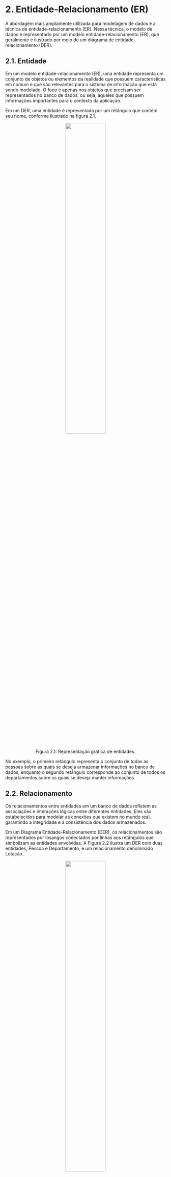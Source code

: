 # 2. Entidade-Relacionamento (ER)

A abordagem mais amplamente utilizada para modelagem de dados é a técnica de entidade-relacionamento (ER). Nessa técnica, o modelo de dados é representado por um modelo entidade-relacionamento (ER), que geralmente é ilustrado por meio de um diagrama de entidade-relacionamento (DER).

## 2.1. Entidade

Em um modelo entidade-relacionamento (ER), uma entidade representa um conjunto de objetos ou elementos da realidade que possuem características em comum e que são relevantes para o sistema de informação que está sendo modelado. O foco é apenas nos objetos que precisam ser representados no banco de dados, ou seja, aqueles que possuem informações importantes para o contexto da aplicação.

Em um DER, uma entidade é representada por um retângulo que contém seu nome, conforme ilustrado na figura 2.1.

<div align="center">
    <img src="../imgs/representacao_grafica_entidades.png" width="50%"/>
    <p>Figura 2.1: Representação gráfica de entidades.</p>
</div>

No exemplo, o primeiro retângulo representa o conjunto de todas as pessoas sobre as quais se deseja armazenar informações no banco de dados, enquanto o segundo retângulo corresponde ao conjunto de todos os departamentos sobre os quais se deseja manter informações

## 2.2. Relacionamento

Os relacionamentos entre entidades em um banco de dados refletem as associações e interações lógicas entre diferentes entidades. Eles são estabelecidos para modelar as conexões que existem no mundo real, garantindo a integridade e a consistência dos dados armazenados.

Em um Diagrama Entidade-Relacionamento (DER), os relacionamentos são representados por losangos conectados por linhas aos retângulos que simbolizam as entidades envolvidas. A Figura 2.2 ilustra um DER com duas entidades, Pessoa e Departamento, e um relacionamento denominado Lotação.

<div align="center">
    <img src="../imgs/representacao_grafica_relacionamento.png" width="50%"/>
    <p>Figura 2.2: Representação gráfica de relacionamento.</p>
</div>

No exemplo, o relacionamento Lotação representa uma associação específica, formada por uma associação entre uma instância da entidade Pessoa e uma instância da entidade Departamento.

### 2.2.1. Auto-relacionamento

Auto-relacionamento é uma associação entre registros de uma mesma entidade. Nesse caso, é necessário introduzir o conceito de papel da entidade no relacionamento. Por exemplo, em um relacionamento de casamento, um registro da entidade Pessoa assume o papel de marido, enquanto outro registro assume o papel de esposa. Os papéis são indicados no DER, conforme ilustrado na Figura 2.3.

<div align="center">
    <img src="../imgs/representacao_grafica_auto_relacionamento.png" width="50%"/>
    <p>Figura 2.3: Representação gráfica de auto-relacionamento.</p>
</div>

## 2.3. Cardinalidade

Para o projeto de banco de dados, uma característica importante de um relacionamento é o número de registros de uma entidade que podem ser associados a um registro específico de outra entidade por meio do relacionamento. Essa característica é conhecida como cardinalidade do relacionamento. Existem dois tipos de cardinalidade a considerar: a cardinalidade máxima e a cardinalidade mínima.

### 2.3.1. Cardinalidade Máxima

A Cardinalidade Máxima refere-se ao número máximo de vezes que uma entidade A pode estar associada a uma entidade B. Esse valor pode ser 1, indicando uma única associação, ou N, quando múltiplas associações são permitidas.

No Diagrama Entidade-Relacionamento (DER), a cardinalidade máxima é representada conforme mostrado na Figura 2.4. Embora a convenção possa inicialmente parecer contraintuitiva, ela é anotada no lado oposto ao relacionamento ao qual se refere. Por exemplo, a cardinalidade máxima da entidade Eempregado no relacionamento Lotação é indicada junto ao símbolo da entidade Departamento.

<div align="center">
    <img src="../imgs/cardinalidade_maxima.png" width="50%"/>
    <p>Figura 2.4: Cardinalidade máxima de relacionamento.</p>
</div>

De acordo com a Figura 2.4, pode-se observar que:

- Uma ocorrência da entidade Empregado pode estar associada, no máximo, uma ocorrência de Departamento (localizada no lado oposto da anotação).

- Uma ocorrência da entidade Departamento podem estar associadas várias ocorrências de Empregado (localizada no lado oposto da anotação).

### 2.3.2. Classificação de Relacionamentos Binários

A cardinalidade máxima é utilizada para classificar relacionamentos binários, que envolvem duas entidades. Esses relacionamentos podem ser categorizados como muitos-para-muitos (n:n), um-para-muitos (1:n) ou um-para-um (1:1). O que determina o fato de o relacionamento ser binário é o número de ocorrências de entidade que participam de cada ocorrência do relacionamento. As Figuras 2.5, 2.6 e 2.7 a seguir ilustram as diferentes formas de relacionamentos binários.

<div align="center">
    <img src="../imgs/relacionamento_1_para_1.png" width="50%"/>
    <p>Figura 2.5: Relacionamento 1:1.</p>
</div>

<div align="center">
    <img src="../imgs/relacionamento_1_para_n.png" width="50%"/>
    <p>Figura 2.6: Relacionamento 1:n.</p>
</div>

<div align="center">
    <img src="../imgs/relacionamento_n_para_n.png" width="50%"/>
    <p>Figura 2.7: Relacionamento n:n.</p>
</div>

### 2.3.3. Relacionamento Ternário

Em um relacionamento ternário, a cardinalidade refere-se a pares de entidades. Em um relacionamento R envolvendo três entidades A, B e C, a cardinalidade máxima entre A e B em R indica quantas ocorrências de C podem estar associadas a um par de ocorrências de A e B.

No exemplo do relacionamento Distribuição, figura 2.8, cada ocorrência associa três entidades: um produto a ser distribuído, uma cidade onde ocorre a distribuição e um distribuidor.

<div align="center">
    <img src="../imgs/relacionamento_ternario.png" width="50%"/>
    <p>Figura 2.8: Cardinalidade em relacionamentos ternários.</p>
</div>

A cardinalidade "1" refere-se ao par cidade e produto, indicando que cada combinação de cidade e produto está associada a, no máximo, um distribuidor, ou seja, não há concorrência na distribuição de um produto em uma cidade.

Para o par cidade e distribuidor, podem estar associados vários produtos, ou seja, um distribuidor pode distribuir muitos produtos em uma cidade.

Para o par produto e distribuidor, podem estar associadas várias cidades, ou seja, um distribuidor pode distribuir um produto em diversas cidade

### 2.3.4. Cardinalidade Mínima

Além da cardinalidade máxima, o modelo ER também pode representar o número mínimo de ocorrências de uma entidade associadas a outra entidade por meio de um relacionamento. Para fins de projeto de banco de dados, considera-se apenas duas cardinalidades mínimas: 0 e 1.

A cardinalidade mínima 1, também conhecida como "associação obrigatória", indica que o relacionamento deve necessariamente associar uma ocorrência de entidade a cada ocorrência da outra entidade. Por outro lado, a cardinalidade mínima 0, chamada "associação opcional", indica que a associação não é obrigatória.

A cardinalidade mínima é representada junto à cardinalidade máxima no diagrama, como mostrado na Figura 2.9. Nesse exemplo, relacionado à alocação de empregados a mesas, a cardinalidade mínima especifica que cada empregado deve obrigatoriamente ter uma mesa alocada a ele (cardinalidade mínima 1), enquanto uma mesa pode existir sem estar alocada a um empregado (cardinalidade mínima 0).

<div align="center">
    <img src="../imgs/cardinalidade_minima.png" width="50%"/>
    <p>Figura 2.9: Cardinalidade mínima de relacionamento.</p>
</div>

## 2.4. Atributo

Para associar informações a ocorrências de entidades ou relacionamentos, utiliza-se o conceito de atributo. Um atributo é um dado associado a cada ocorrência de uma entidade ou relacionamento.

Graficamente, os atributos são representados conforme ilustrado na Figura 2.10. A figura mostra que, para cada ocorrência da entidade Projeto, são associados exatamente um código, um nome e um tipo.

<div align="center">
    <img src="../imgs/atributos.png" width="50%"/>
    <p>Figura 2.10: Atributos de uma entidade.</p>
</div>


Assim como as entidades, os relacionamentos também podem possuir atributos. A Figura 2.11 ilustra um Diagrama Entidade-Relacionamento (DER) em que o relacionamento Atuação tem um atributo que representa a função que um engenheiro exerce dentro de um projeto. Esse atributo não pode ser considerado parte da entidade Engenheiro, pois um engenheiro pode atuar em diversos projetos exercendo diferentes funções. Da mesma forma, não pode ser atribuído à entidade Projeto, uma vez que em um projeto podem atuar vários engenheiros com funções distintas.

<div align="center">
    <img src="../imgs/atributo_relacionamento.png" width="50%"/>
    <p>Figura 2.11: Atributo de relacionamento.</p>
</div>

### 2.4.1. Identificando Entidades

Cada entidade deve possuir um identificador, que é um conjunto de um ou mais atributos cujos valores servem para distinguir uma ocorrência da entidade das demais ocorrências.

O caso mais simples é aquele em que a entidade possui um único atributo como identificador. No Diagrama Entidade-Relacionamento (DER), os atributos identificadores são representados por um sublinhado. No exemplo da Figura 2.12, o atributo código é o identificador, indicando que cada pessoa possui um código único. Por outro lado, os atributos nome e endereço não são identificadores, pois o mesmo nome ou endereço pode ser associado a diferentes pessoas.

<div align="center">
    <img src="../imgs/identificador_entidade.png" width="50%"/>
    <p>Figura 2.12: Identificando entidade.</p>
</div>

## 2.5. Generalização 

Além de relacionamentos e atributos, propriedades podem ser atribuídas a entidades por meio do conceito de generalização/especialização. Esse conceito permite atribuir propriedades específicas a um subconjunto especializado de uma entidade genérica. A representação gráfica da generalização/especialização é um triângulo isósceles, como ilustrado na Figura 2.13. Nesse exemplo, a entidade PESSOA é subdividida em dois subconjuntos: PESSOA FÍSICA e PESSOA JURÍDICA, cada um com suas propriedades particulares.

A generalização/especialização também envolve o conceito de herança de propriedades. Isso significa que cada ocorrência da entidade especializada herda, além de suas próprias propriedades (atributos, relacionamentos e generalizações/especializações), as propriedades da entidade genérica correspondente. No DER da Figura 2.13, por exemplo, a entidade PESSOA FÍSICA possui, além de seus atributos específicos (cpf e sexo), todas as propriedades da entidade PESSOA, como os atributos nome e código, sendo identificada pelo atributo código. Da mesma forma, a entidade PESSOA JURÍDICA possui os atributos nome, código, cnpj e tipo de organização, e também é identificada pelo atributo código.

Em resumo, o diagrama expressa que toda PESSOA FÍSICA tem como atributos nome, código, cpf e sexo, e é identificada pelo código. De maneira análoga, toda PESSOA JURÍDICA tem como atributos nome, código, cnpj e tipo de organização, sendo igualmente identificada pelo código.

<div align="center">
    <img src="../imgs/generalizacao.png" width="50%"/>
    <p>Figura 2.13: Generalização/especialização.</p>
</div>

A generalização/especialização pode ser classificada em dois tipos: total (t) ou parcial (p), dependendo da obrigatoriedade de uma ocorrência da entidade genérica estar associada a uma ocorrência da entidade especializada.

Na generalização/especialização total, para cada ocorrência da entidade genérica, sempre existe uma correspondência em uma das entidades especializadas. Por exemplo, conforme a Figura 2.13, toda ocorrência da entidade PESSOA está associada a uma ocorrência em uma das especializações, seja PESSOA FÍSICA ou PESSOA JURÍDICA.

Na generalização/especialização parcial, nem toda ocorrência da entidade genérica está associada a uma ocorrência em uma das entidades especializadas. No exemplo da Figura 2.14, nem todos os funcionários são motoristas ou secretárias, o que caracteriza a especialização parcial.

Nesses casos, costuma-se incluir um atributo na entidade genérica que identifica o tipo de ocorrência. No exemplo citado, o atributo seria tipo de funcionário. Esse atributo não é necessário em especializações totais, uma vez que a própria existência da entidade em uma das especializações já define seu tipo.

<div align="center">
    <img src="../imgs/generalizacao_parcial.png" width="50%"/>
    <p>Figura 2.14: Generalização/especialização parcial.</p>
</div>

## 2.6. Entidade Associativa

As entidades associativas são essenciais na modelagem de dados, especialmente em cenários que envolvem relacionamentos complexos, como os muitos-para-muitos. Essas entidades intermediárias são usadas para simplificar a estrutura do banco de dados e, ao mesmo tempo, permitir o armazenamento de informações adicionais sobre a relação entre outras entidades.

Em vez de tratar o relacionamento como uma simples associação entre entidades, ele é transformado em uma entidade própria, com seus próprios atributos. Isso é especialmente útil quando há a necessidade de registrar detalhes específicos sobre a relação, além dos dados pertencentes às entidades principais.

Na Figura 2.15, por exemplo, o relacionamento CONSULTA é representado graficamente como uma entidade associativa, indicada pelo retângulo ao redor do relacionamento. Assim, CONSULTA passa a ser tratada como uma entidade e pode, por sua vez, se relacionar com outras entidades, como MEDICAMENTO.

<div align="center">
    <img src="../imgs/entidade_associativa.png" width="50%"/>
    <p>Figura 2.15: Entidade associativa.</p>
</div>

Caso o conceito de entidade associativa não fosse utilizado, seria necessário transformar o relacionamento CONSULTA em uma entidade, para que pudesse ser relacionada a MEDICAMENTO, conforme ilustrado na Figura 2.16.

<div align="center">
    <img src="../imgs/substituindo_relacionamento_por_entidade.png" width="50%"/>
    <p>Figura 2.16: Substituindo relacionamento por entidade.</p>
</div>